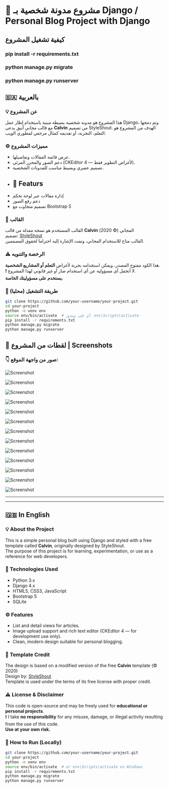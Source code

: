 # 📘 مشروع مدونة شخصية بـ Django / Personal Blog Project with Django
## كيفية تشغيل المشروع 
###  pip install -r requirements.txt

###  python manage.py migrate

###  python manage.py runserver


## 🇸🇦 بالعربية

### 💡 عن المشروع
هذا المشروع هو مدونة شخصية بسيطة مبنية باستخدام إطار عمل Django، وتم دمجها مع قالب مجاني أنيق يدعى **Calvin** من تصميم StyleShout. 
الهدف من المشروع هو التعلم، التجربة، أو تقديمه كمثال مرجعي لمطوري الويب.

### ⚙ مميزات المشروع
- عرض قائمة المقالات وتفاصيلها.
- دعم الصور والمحرر المرئي (CKEditor 4 — لأغراض التطوير فقط).
- تصميم عصري وبسيط مناسب للمدونات الشخصية.
- ## 🧩 Featurs
- إدارة مقالات عبر لوحة تحكم
- دعم رفع الصور
- تصميم متجاوب مع Bootstrap 5


### 🎨 القالب
القالب المستخدم هو نسخة معدلة من قالب **Calvin** المجاني (© 2020)  
تصميم: [StyleShout](https://www.styleshout.com)  
القالب متاح للاستخدام المجاني، وتمت الإشارة إليه احتراما لحقوق المصممين.

### ⚠ الرخصة والتنويه
هذا الكود مفتوح المصدر، ويمكن استخدامه بحرية لأغراض **التعلم أو المشاريع الشخصية**.  
❗ لا أتحمل أي مسؤولية عن أي استخدام ضار أو غير قانوني لهذا المشروع.  
**يستخدم على مسؤوليتك الخاصة.**

### 🧪 طريقة التشغيل (محليا)
```bash
git clone https://github.com/your-username/your-project.git
cd your-project
python -m venv env
source env/bin/activate  # أو على ويندوز: env\Scripts\activate
pip install -r requirements.txt
python manage.py migrate
python manage.py runserver
```



## 📸 لقطات من المشروع | Screenshots

### 👇 صور من واجهة الموقع:

![Screenshot](images/2025-07-06_21-08.png)




![Screenshot](images/2025-07-06_21-07_2.png)




![Screenshot](images/2025-07-06_21-07_1.png)




![Screenshot](images/2025-07-06_21-07.png)




![Screenshot](images/2025-07-06_21-02.png)




![Screenshot](images/2025-07-06_21-00_1.png)




![Screenshot](images/2025-07-06_21-00.png)




![Screenshot](images/2025-07-06_20-59.png)




![Screenshot](images/2025-07-06_18-08.png)




![Screenshot](images/2025-07-06_18-07.png)




![Screenshot](images/2025-07-06_18-06_1.png)




![Screenshot](images/2025-07-06_18-06.png)




![Screenshot](images/2025-07-06_18-05.png)



---

---

## 🇬🇧 In English

### 💡 About the Project
This is a simple personal blog built using Django and styled with a free template called **Calvin**, originally designed by StyleShout.  
The purpose of this project is for learning, experimentation, or use as a reference for web developers.


### 🧰 Technologies Used

- Python 3.x
- Django 4.x
- HTML5, CSS3, JavaScript
- Bootstrap 5
- SQLite

### ⚙ Features
- List and detail views for articles.
- Image upload support and rich text editor (CKEditor 4 — for development use only).
- Clean, modern design suitable for personal blogging.

### 🎨 Template Credit
The design is based on a modified version of the free **Calvin** template (© 2020)  
Design by: [StyleShout](https://www.styleshout.com)  
Template is used under the terms of its free license with proper credit.

### ⚠ License & Disclaimer
This code is open-source and may be freely used for **educational or personal projects**.  
❗ I take **no responsibility** for any misuse, damage, or illegal activity resulting from the use of this code.  
**Use at your own risk.**

### 🧪 How to Run (Locally)
```bash
git clone https://github.com/your-username/your-project.git
cd your-project
python -m venv env
source env/bin/activate  # or env\Scripts\activate on Windows
pip install -r requirements.txt
python manage.py migrate
python manage.py runserver
```
